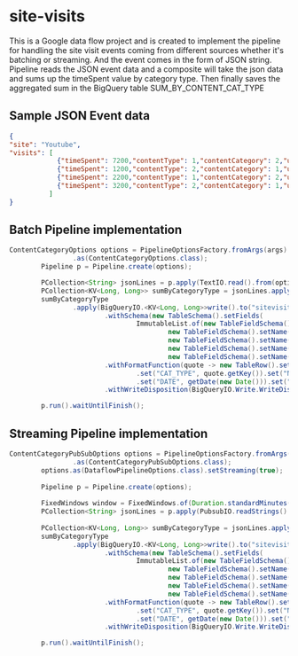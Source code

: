 # site-visits
This is a Google data flow project and is created to implement the pipeline for handling the site visit events coming from different sources whether it's batching or streaming. And the event comes in the form of JSON string. 
Pipeline reads the JSON event data and a composite will take the json data and sums up the timeSpent value by category type. Then finally saves the aggregated sum in the BigQuery table SUM_BY_CONTENT_CAT_TYPE

## Sample JSON Event data
```json
{
"site": "Youtube",
"visits": [
			{"timeSpent": 7200,"contentType": 1,"contentCategory": 2,"url": "youtube.com/godfather"},
			{"timeSpent": 1200,"contentType": 2,"contentCategory": 1,"url": "youtube.com/python"},
			{"timeSpent": 2200,"contentType": 1,"contentCategory": 2,"url": "youtube.com/latenightshow"},
			{"timeSpent": 3200,"contentType": 2,"contentCategory": 1,"url": "youtube.com/agile-methodology"}
		  ]
}
```
## Batch Pipeline implementation
```java
ContentCategoryOptions options = PipelineOptionsFactory.fromArgs(args).withValidation()
				.as(ContentCategoryOptions.class);
		Pipeline p = Pipeline.create(options);

		PCollection<String> jsonLines = p.apply(TextIO.read().from(options.getInputFile()));
		PCollection<KV<Long, Long>> sumByCategoryType = jsonLines.apply(new SumByCategoryTypeComposite());
		sumByCategoryType
				.apply(BigQueryIO.<KV<Long, Long>>write().to("sitevisits-195700:sitevisits.SUM_BY_CONTENT_CAT_TYPE")
						.withSchema(new TableSchema().setFields(
								ImmutableList.of(new TableFieldSchema().setName("USER_NAME").setType("STRING"),
										new TableFieldSchema().setName("CAT_TYPE").setType("INTEGER"),
										new TableFieldSchema().setName("NUM_MINUTES_SPENT").setType("NUMERIC"),
										new TableFieldSchema().setName("DATE").setType("DATE"),
										new TableFieldSchema().setName("UPDATED_TIME_STAMP").setType("TIMESTAMP"))))
						.withFormatFunction(quote -> new TableRow().set("USER_NAME", "porumamilla_raghu")
								.set("CAT_TYPE", quote.getKey()).set("NUM_MINUTES_SPENT", quote.getValue())
								.set("DATE", getDate(new Date())).set("UPDATED_TIME_STAMP", getTimestamp()))
						.withWriteDisposition(BigQueryIO.Write.WriteDisposition.WRITE_APPEND));

		p.run().waitUntilFinish();
```
## Streaming Pipeline implementation
```java
ContentCategoryPubSubOptions options = PipelineOptionsFactory.fromArgs(args).withValidation()
				.as(ContentCategoryPubSubOptions.class);
		options.as(DataflowPipelineOptions.class).setStreaming(true);
		
		Pipeline p = Pipeline.create(options);
	
		FixedWindows window = FixedWindows.of(Duration.standardMinutes(new Integer(2)));
		PCollection<String> jsonLines = p.apply(PubsubIO.readStrings().fromTopic(options.getPubsubTopic())).apply(Window.<String> into(window));
		
		PCollection<KV<Long, Long>> sumByCategoryType = jsonLines.apply(new SumByCategoryTypeComposite());
		sumByCategoryType
				.apply(BigQueryIO.<KV<Long, Long>>write().to("sitevisits-195700:sitevisits.SUM_BY_CONTENT_CAT_TYPE")
						.withSchema(new TableSchema().setFields(
								ImmutableList.of(new TableFieldSchema().setName("USER_NAME").setType("STRING"),
										new TableFieldSchema().setName("CAT_TYPE").setType("INTEGER"),
										new TableFieldSchema().setName("NUM_MINUTES_SPENT").setType("NUMERIC"),
										new TableFieldSchema().setName("DATE").setType("DATE"),
										new TableFieldSchema().setName("UPDATED_TIME_STAMP").setType("TIMESTAMP"))))
						.withFormatFunction(quote -> new TableRow().set("USER_NAME", "porumamilla_raghu")
								.set("CAT_TYPE", quote.getKey()).set("NUM_MINUTES_SPENT", quote.getValue())
								.set("DATE", getDate(new Date())).set("UPDATED_TIME_STAMP", getTimestamp()))
						.withWriteDisposition(BigQueryIO.Write.WriteDisposition.WRITE_APPEND));

		p.run().waitUntilFinish();
```